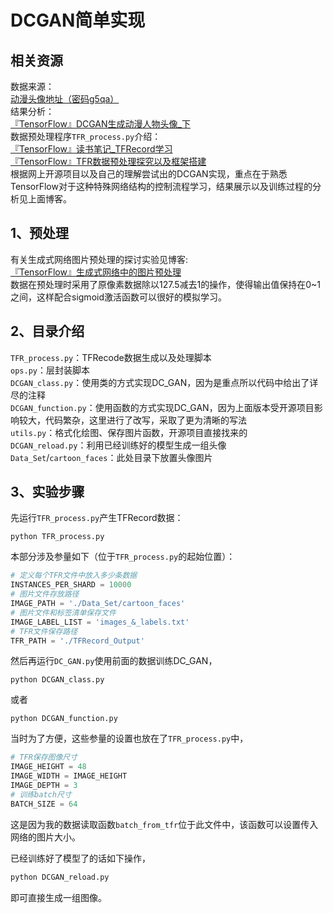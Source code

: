 DCGAN简单实现
===========
## 相关资源
数据来源：<br>
[动漫头像地址（密码g5qa）](https://pan.baidu.com/share/init?surl=eSifHcA) <br>
结果分析：<br>
[『TensorFlow』DCGAN生成动漫人物头像_下](http://www.cnblogs.com/hellcat/p/8340491.html)  <br>
数据预处理程序`TFR_process.py`介绍：<br>
[『TensorFlow』读书笔记_TFRecord学习](http://www.cnblogs.com/hellcat/p/8146748.html)  <br>
[『TensorFlow』TFR数据预处理探究以及框架搭建](http://www.cnblogs.com/hellcat/p/8287831.html)  <br>
根据网上开源项目以及自己的理解尝试出的DCGAN实现，重点在于熟悉TensorFlow对于这种特殊网络结构的控制流程学习，结果展示以及训练过程的分析见上面博客。<br>

## 1、预处理
有关生成式网络图片预处理的探讨实验见博客:<br>
[『TensorFlow』生成式网络中的图片预处理](http://www.cnblogs.com/hellcat/p/8992352.html)<br>
数据在预处理时采用了原像素数据除以127.5减去1的操作，使得输出值保持在0~1之间，这样配合sigmoid激活函数可以很好的模拟学习。

## 2、目录介绍
`TFR_process.py`：TFRecode数据生成以及处理脚本<br>
`ops.py`：层封装脚本<br>
`DCGAN_class.py`：使用类的方式实现DC_GAN，因为是重点所以代码中给出了详尽的注释<br>
`DCGAN_function.py`：使用函数的方式实现DC_GAN，因为上面版本受开源项目影响较大，代码繁杂，这里进行了改写，采取了更为清晰的写法<br>
`utils.py`：格式化绘图、保存图片函数，开源项目直接找来的<br>
`DCGAN_reload.py`：利用已经训练好的模型生成一组头像<br>
`Data_Set`/`cartoon_faces`：此处目录下放置头像图片

## 3、实验步骤
先运行`TFR_process.py`产生TFRecord数据：
```Shell
python TFR_process.py
```
本部分涉及参量如下（位于`TFR_process.py`的起始位置）：
```Python
# 定义每个TFR文件中放入多少条数据
INSTANCES_PER_SHARD = 10000
# 图片文件存放路径
IMAGE_PATH = './Data_Set/cartoon_faces'
# 图片文件和标签清单保存文件
IMAGE_LABEL_LIST = 'images_&_labels.txt'
# TFR文件保存路径
TFR_PATH = './TFRecord_Output'
```

然后再运行`DC_GAN.py`使用前面的数据训练DC_GAN，
```Shell
python DCGAN_class.py
```
或者
```Shell
python DCGAN_function.py
```
当时为了方便，这些参量的设置也放在了`TFR_process.py`中，
```Python
# TFR保存图像尺寸
IMAGE_HEIGHT = 48
IMAGE_WIDTH = IMAGE_HEIGHT
IMAGE_DEPTH = 3
# 训练batch尺寸
BATCH_SIZE = 64
```
这是因为我的数据读取函数`batch_from_tfr`位于此文件中，该函数可以设置传入网络的图片大小。 

已经训练好了模型了的话如下操作，
```Python
python DCGAN_reload.py
```
即可直接生成一组图像。

